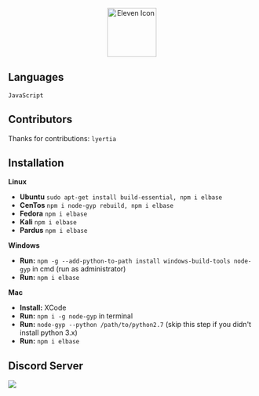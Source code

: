 <p align="center">
  <img width="100" src="https://raw.githubusercontent.com/elevenvac/elevenvac/master/Eleven_icon_higer_florence.png" alt="Eleven Icon">
</p>

## Languages
`JavaScript`

## Contributors
Thanks for contributions: `lyertia`

## Installation
**Linux**
- **Ubuntu** `sudo apt-get install build-essential, npm i elbase`
- **CenTos** `npm i node-gyp rebuild, npm i elbase`
- **Fedora** `npm i elbase`
- **Kali** `npm i elbase`
- **Pardus** `npm i elbase`

**Windows**
- **Run:** `npm -g --add-python-to-path install windows-build-tools node-gyp` in cmd (run as administrator)
- **Run:** `npm i elbase`

**Mac**
- **Install:** XCode
- **Run:** `npm i -g node-gyp` in terminal
- **Run:** `node-gyp --python /path/to/python2.7` (skip this step if you didn't install python 3.x)
- **Run:** `npm i elbase`

## Discord Server
<a href="https://discord.gg/uhwjhWryND"><img src="http://invidget.switchblade.xyz/uhwjhWryND"/></a>
